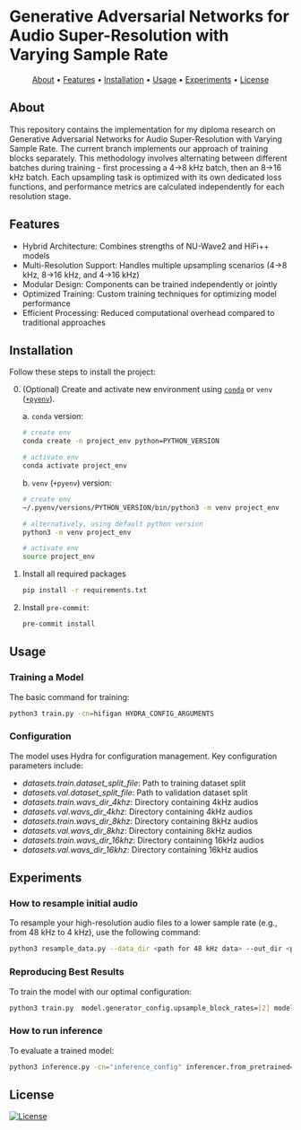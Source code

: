 # Generative Adversarial Networks for Audio Super-Resolution with Varying Sample Rate

<p align="center">
  <a href="#about">About</a> •
  <a href="#features">Features</a> •
  <a href="#installation">Installation</a> •
  <a href="#usage">Usage</a> •
  <a href="#experiments">Experiments</a> •
  <a href="#license">License</a>
</p>


## About

This repository contains the implementation for my diploma research on Generative Adversarial Networks for Audio Super-Resolution with Varying Sample Rate. The current branch implements our approach of training blocks separately. This methodology involves alternating between different batches during training - first processing a 4$\rightarrow$8 kHz batch, then an 8$\rightarrow$16 kHz batch. Each upsampling task is optimized with its own dedicated loss functions, and performance metrics are calculated independently for each resolution stage.


## Features

- Hybrid Architecture: Combines strengths of NU-Wave2 and HiFi++ models
- Multi-Resolution Support: Handles multiple upsampling scenarios (4$\rightarrow$8 kHz, 8$\rightarrow$16 kHz, and 4$\rightarrow$16 kHz)
- Modular Design: Components can be trained independently or jointly
- Optimized Training: Custom training techniques for optimizing model performance
- Efficient Processing: Reduced computational overhead compared to traditional approaches

## Installation

Follow these steps to install the project:

0. (Optional) Create and activate new environment using [`conda`](https://conda.io/projects/conda/en/latest/user-guide/getting-started.html) or `venv` ([`+pyenv`](https://github.com/pyenv/pyenv)).

   a. `conda` version:

   ```bash
   # create env
   conda create -n project_env python=PYTHON_VERSION

   # activate env
   conda activate project_env
   ```

   b. `venv` (`+pyenv`) version:

   ```bash
   # create env
   ~/.pyenv/versions/PYTHON_VERSION/bin/python3 -m venv project_env

   # alternatively, using default python version
   python3 -m venv project_env

   # activate env
   source project_env
   ```

1. Install all required packages

   ```bash
   pip install -r requirements.txt
   ```

2. Install `pre-commit`:
   ```bash
   pre-commit install
   ```

## Usage


### Training a Model
The basic command for training:

```bash
python3 train.py -cn=hifigan HYDRA_CONFIG_ARGUMENTS
```

### Configuration

The model uses Hydra for configuration management. Key configuration parameters include:

- *datasets.train.dataset_split_file*: Path to training dataset split
- *datasets.val.dataset_split_file*: Path to validation dataset split
- *datasets.train.wavs_dir_4khz*: Directory containing 4kHz audios
- *datasets.val.wavs_dir_4khz*: Directory containing 4kHz audios
- *datasets.train.wavs_dir_8khz*: Directory containing 8kHz audios
- *datasets.val.wavs_dir_8khz*: Directory containing 8kHz audios
- *datasets.train.wavs_dir_16khz*: Directory containing 16kHz audios
- *datasets.val.wavs_dir_16khz*: Directory containing 16kHz audios

## Experiments

### How to resample initial audio 
To resample your high-resolution audio files to a lower sample rate (e.g., from 48 kHz to 4 kHz), use the following command:
```bash
python3 resample_data.py --data_dir <path for 48 kHz data> --out_dir <path for 4 kHz data> --target_sr 4000
```

### Reproducing Best Results

To train the model with our optimal configuration:

```bash
python3 train.py  model.generator_config.upsample_block_rates=[2] model.generator_config.upsample_block_kernel_sizes=[4] model.generator_config.use_spectralmasknet=False datasets.train.split=True datasets.val.split=True datasets.train.wavs_dir_4khz=<path_to_4kHz_dir> datasets.train.wavs_dir_8khz=<path_to_8kHz_dir> datasets.train.wavs_dir_16khz=<path_to_16kHz_dir> datasets.val.wavs_dir_4khz=<path_to_4kHz_dir> datasets.val.wavs_dir_8khz=<path_to_8kHz_dir> datasets.val.wavs_dir_16khz=<path_to_16kHz_dir> "trainer.monitor=min val_LSD" dataloader.train.batch_size=4 dataloader.val.batch_size=4 trainer.log_step=500 trainer.n_epochs=400 trainer.epoch_len=500 datasets.train.dataset_split_file=<path_to_split_file/training.txt> datasets.val.dataset_split_file=/<path_to_split_file/val.txt> +writer.api_key=<your_api_key>
```

### How to run inference
To evaluate a trained model:
```bash
python3 inference.py -cn="inference_config" inferencer.from_pretrained="path_to_pretrained_model" model.generator_config.upsample_block_rates=[2] model.generator_config.upsample_block_kernel_sizes=[4] model.generator_config.use_spectralmasknet=False datasets.test.split=True datasets.test.wavs_dir_4khz=<path_to_4kHz_dir> datasets.test.wavs_dir_8khz=<path_to_8kHz_dir> datasets.test.wavs_dir_16khz=<path_to_16kHz_dir> dataloader.test.batch_size=4 datasets.test.dataset_split_file=<path_to_split_file/test.txt> 
```



## License

[![License](https://img.shields.io/badge/license-MIT-blue.svg)](/LICENSE)
